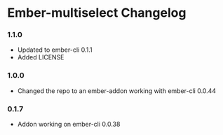 # Ember-multiselect Changelog

### 1.1.0

 * Updated to ember-cli 0.1.1
 * Added LICENSE

### 1.0.0

 * Changed the repo to an ember-addon working with ember-cli 0.0.44


### 0.1.7

 * Addon working on ember-cli 0.0.38
